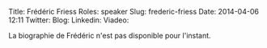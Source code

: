 Title: Frédéric Friess
Roles: speaker
Slug: frederic-friess
Date: 2014-04-06 12:11
Twitter: 
Blog: 
Linkedin:
Viadeo: 

La biographie de Frédéric n'est pas disponible pour l'instant.



